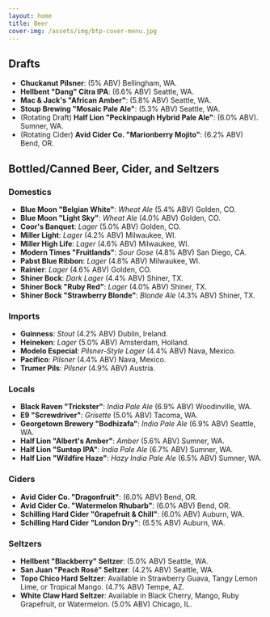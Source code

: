 ```yaml
---
layout: home
title: Beer
cover-img: /assets/img/btp-cover-menu.jpg
---
```


## Drafts

* **Chuckanut Pilsner**: (5% ABV) Bellingham, WA.
* **Hellbent &quot;Dang&quot; Citra IPA**: (6.6% ABV) Seattle, WA.
* **Mac &amp; Jack's &quot;African Amber&quot;**: (5.8% ABV) Seattle, WA.
* **Stoup Brewing &quot;Mosaic Pale Ale&quot;**: (5.3% ABV) Seattle, WA.
* (Rotating Draft) **Half Lion &quot;Peckinpaugh Hybrid Pale Ale&quot;**: (6.0% ABV). Sumner, WA.
* (Rotating Cider) **Avid Cider Co. &quot;Marionberry Mojito&quot;**: (6.2% ABV) Bend, OR.

## Bottled/Canned Beer, Cider, and Seltzers

### Domestics

* **Blue Moon &quot;Belgian White&quot;**: *Wheat Ale* (5.4% ABV) Golden, CO.
* **Blue Moon &quot;Light Sky&quot;**: *Wheat Ale* (4.0% ABV) Golden, CO.
* **Coor's Banquet**: *Lager* (5.0% ABV) Golden, CO.
* **Miller Light**: *Lager* (4.2% ABV) Milwaukee, WI.
* **Miller High Life**: *Lager* (4.6% ABV) Milwaukee, WI.
* **Modern Times &quot;Fruitlands&quot;**: *Sour Gose* (4.8% ABV) San Diego, CA.
* **Pabst Blue Ribbon**: *Lager* (4.8% ABV) Milwaukee, WI.
* **Rainier**: *Lager* (4.6% ABV) Golden, CO.
* **Shiner Bock**: *Dark Lager* (4.4% ABV) Shiner, TX.
* **Shiner Bock &quot;Ruby Red&quot;**: *Lager* (4.0% ABV) Shiner, TX.
* **Shiner Bock &quot;Strawberry Blonde&quot;**: *Blonde Ale* (4.3% ABV) Shiner, TX.

### Imports

* **Guinness**: *Stout* (4.2% ABV) Dublin, Ireland.
* **Heineken**: *Lager* (5.0% ABV) Amsterdam, Holland.
* **Modelo Especial**: *Pilsner-Style Lager* (4.4% ABV) Nava, Mexico.
* **Pacifico**: *Pilsner* (4.4% ABV) Nava, Mexico.
* **Trumer Pils**: *Pilsner* (4.9% ABV) Austria.

### Locals

* **Black Raven &quot;Trickster&quot;**: *India Pale Ale* (6.9% ABV) Woodinville, WA.
* **E9 &quot;Screwdriver&quot;**: *Grisette* (5.0% ABV) Tacoma, WA.
* **Georgetown Brewery &quot;Bodhizafa&quot;**: *India Pale Ale* (6.9% ABV) Seattle, WA.
* **Half Lion &quot;Albert's Amber&quot;**: *Amber* (5.6% ABV) Sumner, WA.
* **Half Lion &quot;Suntop IPA&quot;**: *India Pale Ale* (6.7% ABV) Sumner, WA.
* **Half Lion &quot;Wildfire Haze&quot;**: *Hazy India Pale Ale* (6.5% ABV) Sumner, WA.

### Ciders

* **Avid Cider Co. &quot;Dragonfruit&quot;**: (6.0% ABV) Bend, OR.
* **Avid Cider Co. &quot;Watermelon Rhubarb&quot;**: (6.0% ABV) Bend, OR.
* **Schilling Hard Cider &quot;Grapefruit &amp; Chill&quot;**: (6.0% ABV) Auburn, WA.
* **Schilling Hard Cider &quot;London Dry&quot;**: (6.5% ABV) Auburn, WA.

### Seltzers

* **Hellbent &quot;Blackberry&quot; Seltzer**: (5.0% ABV) Seattle, WA.
* **San Juan &quot;Peach Ros&eacute;&quot; Seltzer**: (4.2% ABV) Seattle, WA.
* **Topo Chico Hard Seltzer**: Available in Strawberry Guava, Tangy Lemon Lime, or Tropical Mango. (4.7% ABV) Tempe, AZ.
* **White Claw Hard Seltzer**: Available in Black Cherry, Mango, Ruby Grapefruit, or Watermelon. (5.0% ABV) Chicago, IL.
